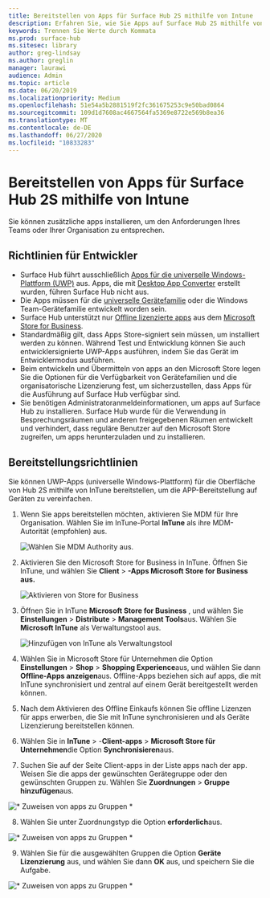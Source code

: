 ```yaml
---
title: Bereitstellen von Apps für Surface Hub 2S mithilfe von Intune
description: Erfahren Sie, wie Sie Apps auf Surface Hub 2S mithilfe von InTune bereitstellen können.
keywords: Trennen Sie Werte durch Kommata
ms.prod: surface-hub
ms.sitesec: library
author: greg-lindsay
ms.author: greglin
manager: laurawi
audience: Admin
ms.topic: article
ms.date: 06/20/2019
ms.localizationpriority: Medium
ms.openlocfilehash: 51e54a5b2881519f2fc361675253c9e50bad0864
ms.sourcegitcommit: 109d1d7608ac4667564fa5369e8722e569b8ea36
ms.translationtype: MT
ms.contentlocale: de-DE
ms.lasthandoff: 06/27/2020
ms.locfileid: "10833283"
---
```

# Bereitstellen von Apps für Surface Hub 2S mithilfe von Intune

Sie können zusätzliche apps installieren, um den Anforderungen Ihres Teams oder Ihrer Organisation zu entsprechen.

##  <a name="developer-guidelines"></a>Richtlinien für Entwickler

- Surface Hub führt ausschließlich [Apps für die universelle Windows-Plattform (UWP)](https://msdn.microsoft.com/windows/uwp/get-started/whats-a-uwp) aus. Apps, die mit [Desktop App Converter](https://docs.microsoft.com/windows/uwp/porting/desktop-to-uwp-run-desktop-app-converter) erstellt wurden, führen Surface Hub nicht aus.
- Die Apps müssen für die [universelle Gerätefamilie](https://msdn.microsoft.com/library/windows/apps/dn894631) oder die Windows Team-Gerätefamilie entwickelt worden sein.
- Surface Hub unterstützt nur [Offline lizenzierte apps](https://docs.microsoft.com/microsoft-store/distribute-offline-apps) aus dem [Microsoft Store for Business](https://businessstore.microsoft.com/store).
- Standardmäßig gilt, dass Apps Store-signiert sein müssen, um installiert werden zu können. Während Test und Entwicklung können Sie auch entwicklersignierte UWP-Apps ausführen, indem Sie das Gerät im Entwicklermodus ausführen.
- Beim entwickeln und Übermitteln von apps an den Microsoft Store legen Sie die Optionen für die Verfügbarkeit von Gerätefamilien und die organisatorische Lizenzierung fest, um sicherzustellen, dass Apps für die Ausführung auf Surface Hub verfügbar sind.
- Sie benötigen Administratoranmeldeinformationen, um apps auf Surface Hub zu installieren. Surface Hub wurde für die Verwendung in Besprechungsräumen und anderen freigegebenen Räumen entwickelt und verhindert, dass reguläre Benutzer auf den Microsoft Store zugreifen, um apps herunterzuladen und zu installieren.

##  <a name="deployment-guidelines"></a>Bereitstellungsrichtlinien

Sie können UWP-Apps (universelle Windows-Plattform) für die Oberfläche von Hub 2S mithilfe von InTune bereitstellen, um die APP-Bereitstellung auf Geräten zu vereinfachen.

1. Wenn Sie apps bereitstellen möchten, aktivieren Sie MDM für Ihre Organisation. Wählen Sie im InTune-Portal **InTune** als ihre MDM-Autorität (empfohlen) aus. <br>

    ![Wählen Sie MDM Authority aus.](images/sh2-set-intune5.png)

2. Aktivieren Sie den Microsoft Store for Business in InTune. Öffnen Sie InTune, und wählen Sie **Client**  >  **-Apps Microsoft Store for Business aus.** <br>

    ![Aktivieren von Store for Business](images/sh2-deploy-apps-sync.png)

3. Öffnen Sie in InTune **Microsoft Store for Business** , und wählen Sie **Einstellungen**  >  **Distribute**  >  **Management Tools**aus. Wählen Sie **Microsoft InTune** als Verwaltungstool aus. <br>

    ![Hinzufügen von InTune als Verwaltungstool](images/sh2-set-intune8.png)

4. Wählen Sie in Microsoft Store für Unternehmen die Option **Einstellungen**  >  **Shop**  >  **Shopping Experience**aus, und wählen Sie dann **Offline-Apps anzeigen**aus. Offline-Apps beziehen sich auf apps, die mit InTune synchronisiert und zentral auf einem Gerät bereitgestellt werden können.
5. Nach dem Aktivieren des Offline Einkaufs können Sie offline Lizenzen für apps erwerben, die Sie mit InTune synchronisieren und als Geräte Lizenzierung bereitstellen können.
6. Wählen Sie in **InTune**  >  -**Client-apps**  >  **Microsoft Store für Unternehmen**die Option **Synchronisieren**aus.
7. Suchen Sie auf der Seite Client-apps in der Liste apps nach der app. Weisen Sie die apps der gewünschten Gerätegruppe oder den gewünschten Gruppen zu. Wählen Sie **Zuordnungen**  >  **Gruppe hinzufügen**aus. <br>

![* Zuweisen von apps zu Gruppen *](images/sh2-assign-group.png) <br>

8. Wählen Sie unter Zuordnungstyp die Option **erforderlich**aus. <br>

![* Zuweisen von apps zu Gruppen *](images/sh2-add-group.png) <br>

9. Wählen Sie für die ausgewählten Gruppen die Option **Geräte Lizenzierung** aus, und wählen Sie dann **OK** aus, und speichern Sie die Aufgabe. <br>
 
![* Zuweisen von apps zu Gruppen *](images/sh2-apps-assign.png)
